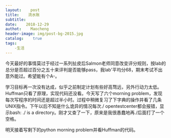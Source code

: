 ```yaml
---
layout:    post
title:    流水账
subtitle:    
date:    2018-12-29
authot:    Maocheng
header-image: img/post-bg-2015.jpg
catalog:    true
tags:
    -生活
---
```

今天最好的事情莫过于经过一系列扯皮后Salmon老师同意改变评分规则，按lab的总分是否超过百分之五十来评判是否能够pass，我lab'平均分68，期末考试不出意外能过。希望能有个A-。

学习目标再一次没有达成，似乎之前制定计划有些好高骛远，另外行动力太低。Huffman只看了原理，实现代码还没看。今天写了六个morning problem，发现每次写程序的时间还是超过半小时。过程中稍微复习了下字典的操作并看了几条UNIX指令。下午以后不知是什么诡异的情况每次./ opentestcenter都会报错，显示bash: ./ is a directory。刚才又查了一下，原来是我很愚蠢地再./后面打了一个空格。

明天接着写剩下的python morning problem并看Huffman的代码。

